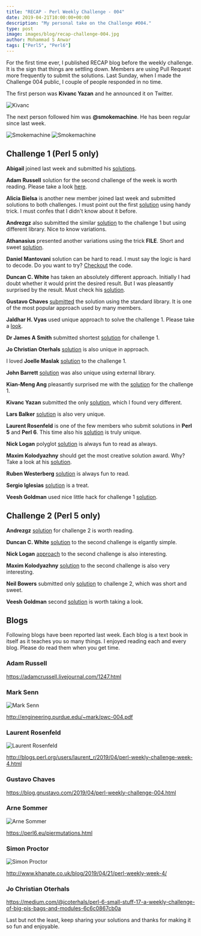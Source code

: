 ```yaml
---
title: "RECAP - Perl Weekly Challenge - 004"
date: 2019-04-21T10:00:00+00:00
description: "My personal take on the Challenge #004."
type: post
image: images/blog/recap-challenge-004.jpg
author: Mohammad S Anwar
tags: ["Perl5", "Perl6"]
---
```

For the first time ever, I published RECAP blog before the weekly challenge. It is the sign that things are settling down. Members are using Pull Request more frequently to submit the solutions. Last Sunday, when I made the Challenge 004 public, I couple of people responded in no time.

The first person was **Kivanc Yazan** and he announced it on Twitter.

![Kivanc](/images/blog/recap-004-001.png)

The next person followed him was **@smokemachine**. He has been regular since last week.

![Smokemachine](/images/blog/recap-004-002.png)
![Smokemachine](/images/blog/recap-004-003.png)

## Challenge 1 (Perl 5 only)
**Abigail** joined last week and submitted his [solutions](https://github.com/manwar/perlweeklychallenge-club/tree/master/challenge-004/abigail).

**Adam Russell** solution for the second challenge of the week is worth reading. Please take a look [here](https://github.com/manwar/perlweeklychallenge-club/blob/master/challenge-004/adam-russell/perl5/ch-2.pl).

**Alicia Bielsa** is another new member joined last week and submitted solutions to both challenges. I must point out the first [solution](https://github.com/manwar/perlweeklychallenge-club/blob/master/challenge-004/alicia-bielsa/perl5/ch-1.pl) using handy trick. I must confes that I didn't know about it before.

**Andrezgz** also submitted the similar [solution](https://github.com/manwar/perlweeklychallenge-club/blob/master/challenge-004/andrezgz/perl5/ch-1.pl) to the challenge 1 but using different library. Nice to know variations.

**Athanasius** presented another variations using the trick **__FILE__**. Short and sweet [solution](https://github.com/manwar/perlweeklychallenge-club/blob/master/challenge-004/athanasius/perl5/ch-1.pl).

**Daniel Mantovani** solution can be hard to read. I must say the logic is hard to decode. Do you want to try? [Checkout](https://github.com/manwar/perlweeklychallenge-club/blob/master/challenge-004/daniel-mantovani/perl5/ch-1.pl) the code.

**Duncan C. White** has taken an absolutely different approach. Initially I had doubt whether it would print the desired result. But I was pleasantly surprised by the result. Must check his [solution](https://github.com/manwar/perlweeklychallenge-club/blob/master/challenge-004/duncan-c-white/perl5/ch-1.pl).

**Gustavo Chaves** [submitted](https://github.com/manwar/perlweeklychallenge-club/blob/master/challenge-004/gustavo-chaves/perl5/ch-1.pl) the solution using the standard library. It is one of the most popular approach used by many members.

**Jaldhar H. Vyas** used unique approach to solve the challenge 1. Please take a [look](https://github.com/manwar/perlweeklychallenge-club/blob/master/challenge-004/jaldhar-h-vyas/perl5/ch-1.pl).

**Dr James A Smith** submitted shortest [solution](https://github.com/manwar/perlweeklychallenge-club/blob/master/challenge-004/james-smith/perl5/ch-1.pl) for challenge 1.

**Jo Christian Oterhals** [solution](https://github.com/manwar/perlweeklychallenge-club/blob/master/challenge-004/jo-christian-oterhals/perl5/ch-1.pl) is also unique in approach.

I loved **Joelle Maslak** [solution](https://github.com/manwar/perlweeklychallenge-club/blob/master/challenge-004/joelle-maslak/perl5/ch-1.pl) to the challenge 1.

**John Barrett** [solution](https://github.com/manwar/perlweeklychallenge-club/blob/master/challenge-004/john-barrett/perl5/ch-1.pl) was also unique using external library.

**Kian-Meng Ang** pleasantly surprised me with the [solution](https://github.com/manwar/perlweeklychallenge-club/blob/master/challenge-004/kian-meng-ang/perl5/ch-1.pl) for the challenge 1.

**Kivanc Yazan** submitted the only [solution](https://github.com/manwar/perlweeklychallenge-club/blob/master/challenge-004/kivanc-yazan/perl5/ch-1.pl), which I found very different.

**Lars Balker** [solution](https://github.com/manwar/perlweeklychallenge-club/blob/master/challenge-004/lars-balker/perl5/ch-1.pl) is also very unique.

**Laurent Rosenfeld** is one of the few members who submit solutions in **Perl 5** and **Perl 6**. This time also his [solution](https://github.com/manwar/perlweeklychallenge-club/blob/master/challenge-004/laurent-rosenfeld/perl5/ch-1.sh) is truly unique.

**Nick Logan** polyglot [solution](https://github.com/manwar/perlweeklychallenge-club/blob/master/challenge-004/nick-logan/perl5/ch-1.pl) is always fun to read as always.

**Maxim Kolodyazhny** should get the most creative solution award. Why? Take a look at his [solution](https://github.com/manwar/perlweeklychallenge-club/blob/master/challenge-004/maxim-kolodyazhny/perl5/ch-1.pl).

**Ruben Westerberg** [solution](https://github.com/manwar/perlweeklychallenge-club/blob/master/challenge-004/ruben-westerberg/perl5/ch-1.pl) is always fun to read.

**Sergio Iglesias** [solution](https://github.com/manwar/perlweeklychallenge-club/blob/master/challenge-004/sergiotarxz/perl5/ch-1.pl) is a treat.

**Veesh Goldman** used nice little hack for challenge 1 [solution](https://github.com/manwar/perlweeklychallenge-club/blob/master/challenge-004/veesh-goldman/perl5/ch-1.pl).

## Challenge 2 (Perl 5 only)
**Andrezgz** [solution](https://github.com/manwar/perlweeklychallenge-club/blob/master/challenge-004/andrezgz/perl5/ch-2.pl) for challenge 2 is worth reading.

**Duncan C. White** [solution](https://github.com/manwar/perlweeklychallenge-club/blob/master/challenge-004/duncan-c-white/perl5/ch-2.pl) to the second challenge is elgantly simple.

**Nick Logan** [approach](https://github.com/manwar/perlweeklychallenge-club/blob/master/challenge-004/nick-logan/perl5/ch-2.pl) to the second challenge is also interesting.

**Maxim Kolodyazhny** [solution](https://github.com/manwar/perlweeklychallenge-club/blob/master/challenge-004/maxim-kolodyazhny/perl5/ch-2.pl) to the second challenge is also very interesting.

**Neil Bowers** submitted only [solution](https://github.com/manwar/perlweeklychallenge-club/blob/master/challenge-004/neil-bowers/perl5/ch-2.pl) to challenge 2, which was short and sweet.

**Veesh Goldman** second [solution](https://github.com/manwar/perlweeklychallenge-club/blob/master/challenge-004/veesh-goldman/perl5/ch-2.pl) is worth taking a look.

## Blogs

Following blogs have been reported last week. Each blog is a text book in itself as it teaches you so many things. I enjoyed reading each and every blog. Please do read them when you get time.

### Adam Russell
https://adamcrussell.livejournal.com/1247.html

### Mark Senn
![Mark Senn](/images/team/mark_senn.jpg)

http://engineering.purdue.edu/~mark/pwc-004.pdf

### Laurent Rosenfeld
![Laurent Rosenfeld](/images/team/laurent_rosenfeld.jpg)

http://blogs.perl.org/users/laurent_r/2019/04/perl-weekly-challenge-week-4.html

### Gustavo Chaves
https://blog.gnustavo.com/2019/04/perl-weekly-challenge-004.html

### Arne Sommer
![Arne Sommer](/images/team/arne-sommer.jpg)

https://perl6.eu/piermutations.html

### Simon Proctor
![Simon Proctor](/images/team/simon_proctor.jpg)

http://www.khanate.co.uk/blog/2019/04/21/perl-weekly-week-4/

### Jo Christian Oterhals
https://medium.com/@jcoterhals/perl-6-small-stuff-17-a-weekly-challenge-of-big-pis-bags-and-modules-6c6c0867cb0a

Last but not the least, keep sharing your solutions and thanks for making it so fun and enjoyable.
